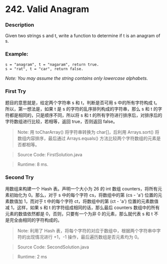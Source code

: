 # 242. Valid Anagram
### Description
Given two strings s and t, write a function to determine if t is an anagram of s.

### Example:
```
s = "anagram", t = "nagaram", return true.
s = "rat", t = "car", return false.
```
*Note:
You may assume the string contains only lowercase alphabets.*

### First Try
题目的意思就是，给定两个字符串 s 和 t，判断是否可用 s 中的所有字符构成 t。所以，第一想法是，如果 t 是 s 的字符的乱序排列构成的字符串，那么 s 和 t 的字符都是相同的，只是顺序不同，所以将 s 和 t 的所有字符进行排序后，对排序后的字符数组进行比较，若相等，返回 true，否则返回 false。
>Note: 用 toCharArray() 将字符串转换为 char[]，后利用 Arrays.sort() 将数组内容排序，最后通过 Arrays.equals() 方法比较两个字符数组的元素是否都相等。

> Source Code: FirstSolution.java

> Runtime: 8 ms.

### Second Try
用数组来构建一个 Hash 表。声明一个大小为 26 的 int 数组 counters，将所有元素初始化为 0。那么，对于 s 中的每个字符 cs，将数组中的第 (cs - 'a') 位置的元素数值加 1，而对于 t 中的每个字符 ct，将数组中的第 (ct - 'a') 位置的元素数值减 1，这样，如果 s 和 t 的字符组成相同的话，那么最后 counters 数组中的所有元素的数值依然都是 0，否则，只要有一个为非 0 的元素，那么就代表 s 和 t 不是完全由相同的字符构成的。

>Note: 利用了 Hash 表，将每个字符的对应于数组中，根据两个字符串中字符的出现情况进行 +1，-1 操作，最后遍历数组是否元素均为 0。

> Source Code: SecondSolution.java

>Runtime: 2 ms
